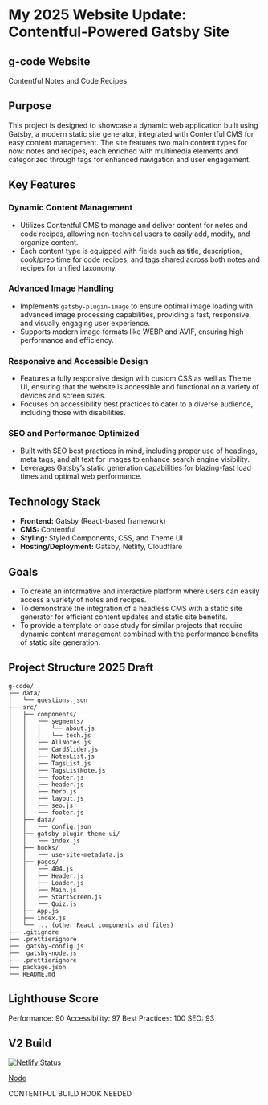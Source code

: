 # My 2025 Website Update: Contentful-Powered Gatsby Site

## g-code Website

Contentful Notes and Code Recipes

## Purpose

This project is designed to showcase a dynamic web application built using Gatsby, a modern static site generator, integrated with Contentful CMS for easy content management. The site features two main content types for now: notes and recipes, each enriched with multimedia elements and categorized through tags for enhanced navigation and user engagement.

## Key Features

### Dynamic Content Management

- Utilizes Contentful CMS to manage and deliver content for notes and code recipes, allowing non-technical users to easily add, modify, and organize content.
- Each content type is equipped with fields such as title, description, cook/prep time for code recipes, and tags shared across both notes and recipes for unified taxonomy.

### Advanced Image Handling

- Implements `gatsby-plugin-image` to ensure optimal image loading with advanced image processing capabilities, providing a fast, responsive, and visually engaging user experience.
- Supports modern image formats like WEBP and AVIF, ensuring high performance and efficiency.

### Responsive and Accessible Design

- Features a fully responsive design with custom CSS as well as Theme UI, ensuring that the website is accessible and functional on a variety of devices and screen sizes.
- Focuses on accessibility best practices to cater to a diverse audience, including those with disabilities.

### SEO and Performance Optimized

- Built with SEO best practices in mind, including proper use of headings, meta tags, and alt text for images to enhance search engine visibility.
- Leverages Gatsby’s static generation capabilities for blazing-fast load times and optimal web performance.

## Technology Stack

- **Frontend:** Gatsby (React-based framework)
- **CMS:** Contentful
- **Styling:** Styled Components, CSS, and Theme UI
- **Hosting/Deployment:** Gatsby, Netlify, Cloudflare

## Goals

- To create an informative and interactive platform where users can easily access a variety of notes and recipes.
- To demonstrate the integration of a headless CMS with a static site generator for efficient content updates and static site benefits.
- To provide a template or case study for similar projects that require dynamic content management combined with the performance benefits of static site generation.

## Project Structure 2025 Draft

```plaintext
g-code/
├── data/
│   └── questions.json
├── src/
│   ├── components/
│   │   └── segments/
│   │   │   └── about.js
│   │   │   └── tech.js
│   │   ├── AllNotes.js
│   │   ├── CardSlider.js
│   │   ├── NotesList.js
│   │   ├── TagsList.js
│   │   ├── TagsListNote.js
│   │   ├── footer.js
│   │   ├── header.js
│   │   ├── hero.js
│   │   ├── layout.js
│   │   ├── seo.js
│   │   └── footer.js
│   ├── data/
│   │   └── config.json
│   ├── gatsby-plugin-theme-ui/
│   │   └── index.js
│   ├── hooks/
│   │   └── use-site-metadata.js
│   ├── pages/
│   │   ├── 404.js
│   │   ├── Header.js
│   │   ├── Loader.js
│   │   ├── Main.js
│   │   ├── StartScreen.js
│   │   └── Quiz.js
│   ├── App.js
│   ├── index.js
│   └── ... (other React components and files)
├── .gitignore
├── .prettierignore
├──  gatsby-config.js
├──  gatsby-node.js
├── .prettierignore
├── package.json
└── README.md

```

## Lighthouse Score

Performance: 90
Accessibility: 97
Best Practices: 100
SEO: 93

## V2 Build

[![Netlify Status](https://api.netlify.com/api/v1/badges/f2ecbaf1-b540-48fd-82fd-b0d389e98a81/deploy-status)](https://app.netlify.com/sites/gilbertaharocode/deploys)

[Node](https://www.gatsbyjs.com/docs/reference/config-files/gatsby-node/)

CONTENTFUL BUILD HOOK NEEDED
